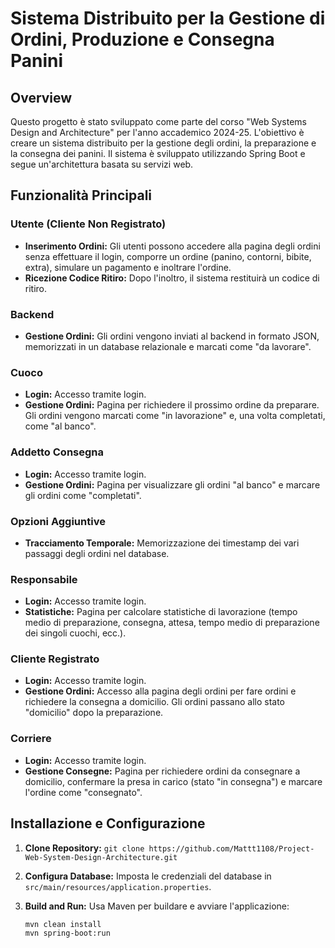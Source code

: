 # Sistema Distribuito per la Gestione di Ordini, Produzione e Consegna Panini

## Overview
Questo progetto è stato sviluppato come parte del corso "Web Systems Design and Architecture" per l'anno accademico 2024-25. L'obiettivo è creare un sistema distribuito per la gestione degli ordini, la preparazione e la consegna dei panini. Il sistema è sviluppato utilizzando Spring Boot e segue un'architettura basata su servizi web.

## Funzionalità Principali

### Utente (Cliente Non Registrato)
- **Inserimento Ordini:** Gli utenti possono accedere alla pagina degli ordini senza effettuare il login, comporre un ordine (panino, contorni, bibite, extra), simulare un pagamento e inoltrare l'ordine. 
- **Ricezione Codice Ritiro:** Dopo l'inoltro, il sistema restituirà un codice di ritiro.

### Backend
- **Gestione Ordini:** Gli ordini vengono inviati al backend in formato JSON, memorizzati in un database relazionale e marcati come "da lavorare".

### Cuoco
- **Login:** Accesso tramite login.
- **Gestione Ordini:** Pagina per richiedere il prossimo ordine da preparare. Gli ordini vengono marcati come "in lavorazione" e, una volta completati, come "al banco".

### Addetto Consegna
- **Login:** Accesso tramite login.
- **Gestione Ordini:** Pagina per visualizzare gli ordini "al banco" e marcare gli ordini come "completati".

### Opzioni Aggiuntive
- **Tracciamento Temporale:** Memorizzazione dei timestamp dei vari passaggi degli ordini nel database.

### Responsabile
- **Login:** Accesso tramite login.
- **Statistiche:** Pagina per calcolare statistiche di lavorazione (tempo medio di preparazione, consegna, attesa, tempo medio di preparazione dei singoli cuochi, ecc.).

### Cliente Registrato
- **Login:** Accesso tramite login.
- **Gestione Ordini:** Accesso alla pagina degli ordini per fare ordini e richiedere la consegna a domicilio. Gli ordini passano allo stato "domicilio" dopo la preparazione.

### Corriere
- **Login:** Accesso tramite login.
- **Gestione Consegne:** Pagina per richiedere ordini da consegnare a domicilio, confermare la presa in carico (stato "in consegna") e marcare l'ordine come "consegnato".

## Installazione e Configurazione
1. **Clone Repository:** `git clone https://github.com/Mattt1108/Project-Web-System-Design-Architecture.git`
2. **Configura Database:** Imposta le credenziali del database in `src/main/resources/application.properties`.
3. **Build and Run:** Usa Maven per buildare e avviare l'applicazione:

   ```sh
   mvn clean install
   mvn spring-boot:run
